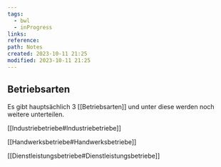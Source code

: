 ```yaml
---
tags:
  - bwl
  - inProgress
links: 
reference: 
path: Notes
created: 2023-10-11 21:25
modified: 2023-10-11 21:25
---
```

## Betriebsarten 
Es gibt hauptsächlich 3 [[Betriebsarten]] und unter diese werden noch weitere unterteilen.

[[Industriebetriebe#Industriebetriebe]]

[[Handwerksbetriebe#Handwerksbetriebe]]

[[Dienstleistungsbetriebe#Dienstleistungsbetriebe]]

